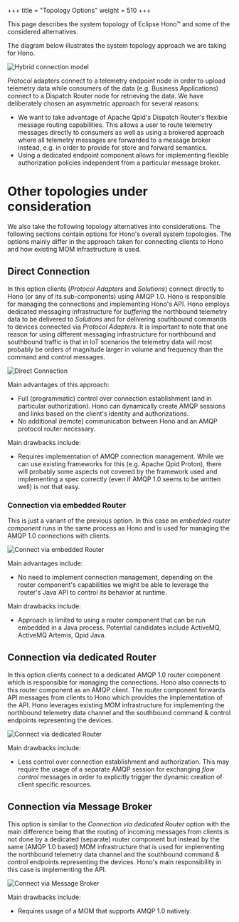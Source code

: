 +++
title = "Topology Options"
weight = 510
+++

This page describes the system topology of Eclipse Hono&trade; and some of the considered alternatives.
<!--more-->

The diagram below illustrates the system topology approach we are taking for Hono.

![Hybrid connection model](../Hybrid_Connection_Model.png)

Protocol adapters connect to a telemetry endpoint node in order to upload telemetry data while consumers of the data (e.g. Business Applications) connect to a Dispatch Router node for retrieving the data.
We have deliberately chosen an asymmetric approach for several reasons:
* We want to take advantage of Apache Qpid's Dispatch Router's flexible message routing capabilities. This allows a user to route telemetry messages directly to consumers as well as using a brokered approach where all telemetry messages are forwarded to a message broker instead, e.g. in order to provide for store and forward semantics.
* Using a dedicated endpoint component allows for implementing flexible authorization policies independent from a particular message broker.

# Other topologies under consideration

We also take the following topology alternatives into considerations. The following sections contain options for Hono's overall system topologies. The options mainly differ in the approach taken for connecting clients to Hono and how existing MOM infrastructure is used.

## Direct Connection

In this option clients (*Protocol Adapters* and *Solutions*) connect directly to Hono (or any of its sub-components) using AMQP 1.0. Hono is responsible for managing the connections and implementing Hono's API. Hono employs dedicated messaging infrastructure for *buffering* the northbound telemetry data to be delivered to *Solutions* and for delivering southbound commands to devices connected via *Protocol Adapters*. It is important to note that one reason for using different messaging infrastructure for northbound and southbound traffic is that in IoT scenarios the telemetry data will most probably be orders of magnitude larger in volume and frequency than the command and control messages.

![Direct Connection](../Connect_directly.png)

Main advantages of this approach:
* Full (programmatic) control over connection establishment (and in particular authorization). Hono can dynamically create AMQP sessions and links based on the client's identity and authorizations.
* No additional (remote) communication between Hono and an AMQP protocol router necessary.

Main drawbacks include:
* Requires implementation of AMQP connection management. While we can use existing frameworks for this (e.g. Apache Qpid Proton), there will probably some aspects not covered by the framework used and implementing a spec correctly (even if AMQP 1.0 seems to be written well) is not that easy.

### Connection via embedded Router

This is just a variant of the previous option. In this case an *embedded router component* runs in the same process as Hono and is used for managing the AMQP 1.0 connections with clients.

![Connect via embedded Router](../Connect_via_embedded_Router.png)

Main advantages include:
* No need to implement connection management, depending on the router component's capabilities we might be able to leverage the router's Java API to control its behavior at runtime.

Main drawbacks include:
* Approach is limited to using a router component that can be run embedded in a Java process. Potential candidates include ActiveMQ, ActiveMQ Artemis, Qpid Java.

## Connection via dedicated Router

In this option clients connect to a dedicated AMQP 1.0 router component which is responsible for managing the connections. Hono also connects to this router component as an AMQP client. The router component forwards API messages from clients to Hono which provides the implementation of the API. Hono leverages existing MOM infrastructure for implementing the northbound telemetry data channel and the southbound command & control endpoints representing the devices.

![Connect via dedicated Router](../Connect_via_dedicated_Router.png)

Main drawbacks include:
* Less control over connection establishment and authorization. This may require the usage of a separate AMQP session for exchanging *flow control* messages in order to explicitly trigger the dynamic creation of client specific resources.

## Connection via Message Broker

This option is similar to the *Connection via dedicated Router* option with the main difference being that the routing of incoming messages from clients is not done by a dedicated (separate) router component but instead by the same (AMQP 1.0 based) MOM infrastructure that is used for implementing the northbound telemetry data channel and the southbound command & control endpoints representing the devices. Hono's main responsibility in this case is implementing the API.

![Connect via Message Broker](../Connect_via_MOM.png)

Main drawbacks include:
* Requires usage of a MOM that supports AMQP 1.0 natively.

